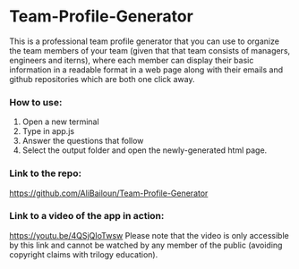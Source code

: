 # Team-Profile-Generator
This is a professional team profile generator that you can use to organize the team members of your team (given that that team consists of managers, engineers and iterns), where each member can display their basic information in a readable format in a web page along with their emails and github repositories which are both one click away.

### How to use:
1. Open a new terminal
2. Type in app.js
3. Answer the questions that follow
4. Select the output folder and open the newly-generated html page.

### Link to the repo:
https://github.com/AliBailoun/Team-Profile-Generator

### Link to a video of the app in action:
https://youtu.be/4QSjQIoTwsw
Please note that the video is only accessible by this link and cannot be watched by any member of the public (avoiding copyright claims with trilogy education).

